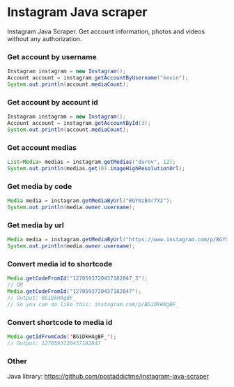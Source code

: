 Instagram Java scraper
======================

Instagram Java Scraper. Get account information, photos and videos without any authorization.

 
### Get account by username
```java
Instagram instagram = new Instagram();
Account account = instagram.getAccountByUsername("kevin");
System.out.println(account.mediaCount);
```

### Get account by account id
```java
Instagram instagram = new Instagram();
Account account = instagram.getAccountById(3);
System.out.println(account.mediaCount);
```

### Get account medias
```java
List<Media> medias = instagram.getMedias("durov", 12);
System.out.println(medias.get(0).imageHighResolutionUrl);
```

### Get media by code
```java
Media media = instagram.getMediaByUrl("BGY0zB4r7X2");
System.out.println(media.owner.username);
```

### Get media by url
```java
Media media = instagram.getMediaByUrl("https://www.instagram.com/p/BGY0zB4r7X2/");
System.out.println(media.owner.username);
```
### Convert media id to shortcode
```java
Media.getCodeFromId("1270593720437182847_3");
// OR
Media.getCodeFromId("1270593720437182847");
// Output: BGiDkHAgBF_
// So you can do like this: instagram.com/p/BGiDkHAgBF_
```

### Convert shortcode to media id
```java
Media.getIdFromCode('BGiDkHAgBF_');
// Output: 1270593720437182847
```

### Other
Java library: https://github.com/postaddictme/instagram-java-scraper
